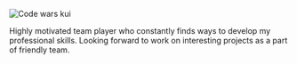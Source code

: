 ![Code wars kui](https://www.codewars.com/users/AAKlimkov/badges/large)

Highly motivated team player who constantly finds ways to develop my professional skills. Looking forward to work on interesting projects as a part of friendly team.
